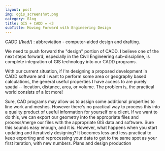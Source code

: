 ```yaml
---
layout: post
img: qgis_screenshot.png
category: Blog
title: GIS + CADD = <3
subTitle: Moving Forward with Engineering Design
---
```


CADD (/kad/)
: abbreviation - computer-aided design and drafting.

We need to push forward the "design" portion of CADD. I believe one of the next steps forward, especially in the Civil 
Engineering sub-discipline, is complete integration of GIS technology into our CADD programs.

With our current situation, if I'm designing a proposed development in CADD software and I want to perform some area or 
geography based calculations, the general useful properties I have access to are purely spatial-- location, distance, 
area, or volume. The problem is, the practical world consists of a lot more! 

Sure, CAD programs may allow us to assign some additional properties to line work and meshes. However there's no 
practical way to process this into a quality product of useful information for yourself or a client. If we want to do 
this, we can export our geometry into the appropriate files and process/merge our files with the appropriate GIS data 
and software. Sure this sounds easy enough, and it is. However, what happens when you start updating and iteratively 
designing? It becomes less and less practical to keep exporting and reprocessing your data to get to the same spot as 
your first iteration, with new numbers. Plans and design production